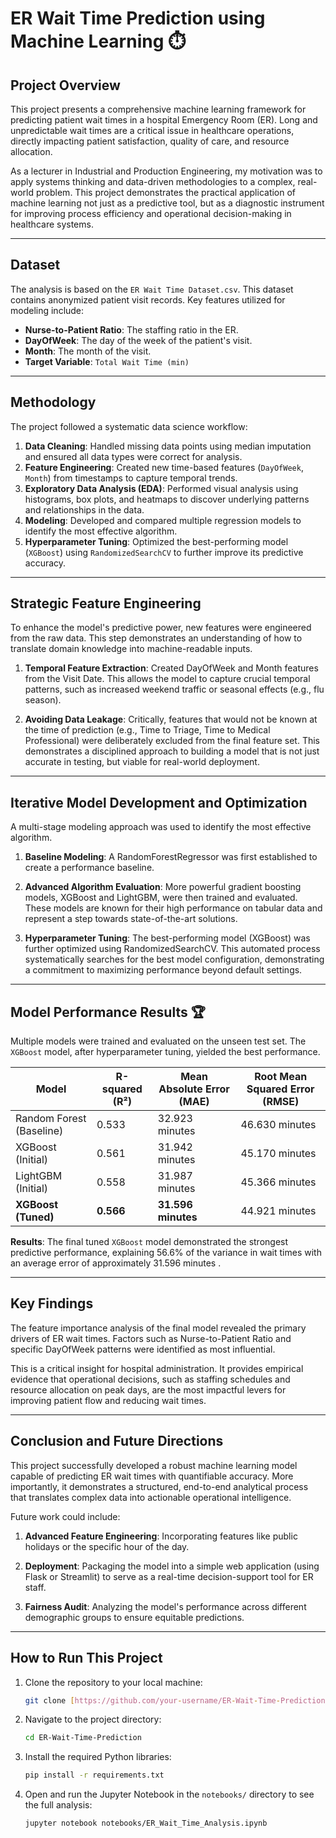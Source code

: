 # ER Wait Time Prediction using Machine Learning  ⏱️

## Project Overview

This project presents a comprehensive machine learning framework for predicting patient wait times in a hospital Emergency Room (ER). Long and unpredictable wait times are a critical issue in healthcare operations, directly impacting patient satisfaction, quality of care, and resource allocation.

As a lecturer in Industrial and Production Engineering, my motivation was to apply systems thinking and data-driven methodologies to a complex, real-world problem. This project demonstrates the practical application of machine learning not just as a predictive tool, but as a diagnostic instrument for improving process efficiency and operational decision-making in healthcare systems.

---

## Dataset

The analysis is based on the `ER Wait Time Dataset.csv`. This dataset contains anonymized patient visit records. Key features utilized for modeling include:
* **Nurse-to-Patient Ratio**: The staffing ratio in the ER.
* **DayOfWeek**: The day of the week of the patient's visit.
* **Month**: The month of the visit.
* **Target Variable**: `Total Wait Time (min)`

---

## Methodology

The project followed a systematic data science workflow:

1.  **Data Cleaning**: Handled missing data points using median imputation and ensured all data types were correct for analysis.
2.  **Feature Engineering**: Created new time-based features (`DayOfWeek`, `Month`) from timestamps to capture temporal trends.
3.  **Exploratory Data Analysis (EDA)**: Performed visual analysis using histograms, box plots, and heatmaps to discover underlying patterns and relationships in the data.
4.  **Modeling**: Developed and compared multiple regression models to identify the most effective algorithm.
5.  **Hyperparameter Tuning**: Optimized the best-performing model (`XGBoost`) using `RandomizedSearchCV` to further improve its predictive accuracy.

---

## Strategic Feature Engineering

To enhance the model's predictive power, new features were engineered from the raw data. This step demonstrates an understanding of how to translate domain knowledge into machine-readable inputs.

1. **Temporal Feature Extraction**: Created DayOfWeek and Month features from the Visit Date. This allows the model to capture crucial temporal patterns, such as increased weekend traffic or seasonal effects (e.g., flu season).

2. **Avoiding Data Leakage**: Critically, features that would not be known at the time of prediction (e.g., Time to Triage, Time to Medical Professional) were deliberately excluded from the final feature set. This demonstrates a disciplined approach to building a model that is not just accurate in testing, but viable for real-world deployment.

---

## Iterative Model Development and Optimization

A multi-stage modeling approach was used to identify the most effective algorithm.

1. **Baseline Modeling**: A RandomForestRegressor was first established to create a performance baseline.

2. **Advanced Algorithm Evaluation**: More powerful gradient boosting models, XGBoost and LightGBM, were then trained and evaluated. These models are known for their high performance on tabular data and represent a step towards state-of-the-art solutions.

3. **Hyperparameter Tuning**: The best-performing model (XGBoost) was further optimized using RandomizedSearchCV. This automated process systematically searches for the best model configuration, demonstrating a commitment to maximizing performance beyond default settings.

---

## Model Performance Results 🏆

Multiple models were trained and evaluated on the unseen test set. The `XGBoost` model, after hyperparameter tuning, yielded the best performance.

| Model                   | R-squared (R²) | Mean Absolute Error (MAE) | Root Mean Squared Error (RMSE) |
| ----------------------- | -------------- | ------------------------- | ------------------------------ |
| Random Forest (Baseline)| 0.533          | 32.923 minutes            | 46.630 minutes                 |
| XGBoost (Initial)       | 0.561          | 31.942 minutes            | 45.170 minutes  		|
| LightGBM (Initial)      | 0.558	   | 31.987 minutes	       | 45.366 minutes			|
| **XGBoost (Tuned)**     | **0.566**      | **31.596 minutes**        | 44.921 minutes

**Results**: The final tuned `XGBoost` model demonstrated the strongest predictive performance, explaining 56.6% of the variance in wait times with an average error of approximately 31.596 minutes .

---

## Key Findings

The feature importance analysis of the final model revealed the primary drivers of ER wait times. Factors such as Nurse-to-Patient Ratio and specific DayOfWeek patterns were identified as most influential.

This is a critical insight for hospital administration. It provides empirical evidence that operational decisions, such as staffing schedules and resource allocation on peak days, are the most impactful levers for improving patient flow and reducing wait times.

---

## Conclusion and Future Directions

This project successfully developed a robust machine learning model capable of predicting ER wait times with quantifiable accuracy. More importantly, it demonstrates a structured, end-to-end analytical process that translates complex data into actionable operational intelligence.

Future work could include:

1. **Advanced Feature Engineering**: Incorporating features like public holidays or the specific hour of the day.

2. **Deployment**: Packaging the model into a simple web application (using Flask or Streamlit) to serve as a real-time decision-support tool for ER staff.

3. **Fairness Audit**: Analyzing the model's performance across different demographic groups to ensure equitable predictions.

---

## How to Run This Project

1.  Clone the repository to your local machine:
    ```bash
    git clone [https://github.com/your-username/ER-Wait-Time-Prediction.git](https://github.com/your-username/ER-Wait-Time-Prediction.git)
    ```
2.  Navigate to the project directory:
    ```bash
    cd ER-Wait-Time-Prediction
    ```
3.  Install the required Python libraries:
    ```bash
    pip install -r requirements.txt
    ```
4.  Open and run the Jupyter Notebook in the `notebooks/` directory to see the full analysis:
    ```bash
    jupyter notebook notebooks/ER_Wait_Time_Analysis.ipynb
    ```